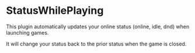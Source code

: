 # StatusWhilePlaying

This plugin automatically updates your online status (online, idle, dnd) when launching games.

It will change your status back to the prior status when the game is closed.
